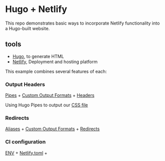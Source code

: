 # Hugo + Netlify

This repo demonstrates basic ways to incorporate Netlify functionality into a Hugo-built website.

## tools

 - [Hugo](http://gohugo.io/), to generate HTML
 - [Netlify](https://www.netlify.com/), Deployment and hosting platform


This example combines several features of each:

### Output Headers

[Pipes](https://gohugo.io/hugo-pipes/) + [Custom Output Formats](https://gohugo.io/templates/output-formats) + [Headers](https://www.netlify.com/docs/headers-and-basic-auth/)

Using Hugo Pipes to output our [CSS file](/blob/master/layouts/partials/head.html)



### Redirects

[Aliases](https://gohugo.io/content-management/urls/) + [Custom Output Formats](https://gohugo.io/templates/output-formats) + [Redirects](https://www.netlify.com/docs/redirects/)



### CI configuration

[ENV](https://gohugo.io/commands/hugo_env/) + [Netlify.toml](https://www.netlify.com/docs/netlify-toml-reference/) + 





